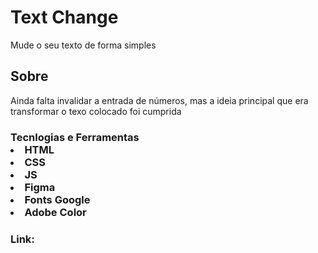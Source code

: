 <h1>Text Change</h1>
<p>Mude o seu texto de forma simples</p>
<h2>Sobre</h2>
<p>Ainda falta invalidar a entrada de números, mas a ideia principal que era transformar o texo colocado foi cumprida
<h3>Tecnlogias e Ferramentas
<li>HTML
<li>CSS
<li>JS
<li>Figma
<li>Fonts Google
<li>Adobe Color
<h4>Link:
<a href="">